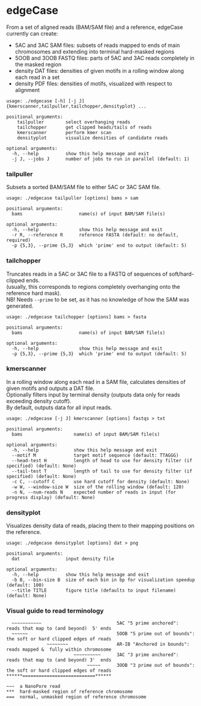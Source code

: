 edgeCase
========


From a set of aligned reads (BAM/SAM file) and a reference, edgeCase currently can create:
* 5AC and 3AC SAM files: subsets of reads mapped to ends of main chromosomes and extending into terminal hard-masked regions
* 5OOB and 3OOB FASTQ files: parts of 5AC and 3AC reads completely in the masked region
* density DAT files: densities of given motifs in a rolling window along each read in a set
* density PDF files: densities of motifs, visualized with respect to alignment

```
usage: ./edgecase [-h] [-j J] {kmerscanner,tailpuller,tailchopper,densityplot} ...

positional arguments:
    tailpuller        select overhanging reads
    tailchopper       get clipped heads/tails of reads
    kmerscanner       perform kmer scan
    densityplot       visualize densities of candidate reads

optional arguments:
  -h, --help          show this help message and exit
  -j J, --jobs J      number of jobs to run in parallel (default: 1)
```

### tailpuller

Subsets a sorted BAM/SAM file to either 5AC or 3AC SAM file.

```
usage: ./edgecase tailpuller [options] bams > sam

positional arguments:
  bams                     name(s) of input BAM/SAM file(s)

optional arguments:
  -h, --help               show this help message and exit
  -r R, --reference R      reference FASTA (default: no default, required)
  -p {5,3}, --prime {5,3}  which 'prime' end to output (default: 5)
```

### tailchopper

Truncates reads in a 5AC or 3AC file to a FASTQ of sequences of soft/hard-clipped ends.  
(usually, this corresponds to regions completely overhanging onto the reference hard mask).  
NB! Needs `--prime` to be set, as it has no knowledge of how the SAM was generated.

```
usage: ./edgecase tailchopper [options] bams > fasta

positional arguments:
  bams                     name(s) of input BAM/SAM file(s)

optional arguments:
  -h, --help               show this help message and exit
  -p {5,3}, --prime {5,3}  which 'prime' end to output (default: 5)
```

### kmerscanner

In a rolling window along each read in a SAM file, calculates densities of given motifs and outputs a DAT file.  
Optionally filters input by terminal density (outputs data only for reads exceeding density cutoff).  
By default, outputs data for all input reads.

```
usage: ./edgecase [-j J] kmerscanner [options] fastqs > txt

positional arguments:
  bams                   name(s) of input BAM/SAM file(s)

optional arguments:
  -h, --help             show this help message and exit
  --motif M              target motif sequence (default: TTAGGG)
  --head-test H          length of head to use for density filter (if specified) (default: None)
  --tail-test T          length of tail to use for density filter (if specified) (default: None)
  -c C, --cutoff C       use hard cutoff for density (default: None)
  -w W, --window-size W  size of the rolling window (default: 120)
  -n N, --num-reads N    expected number of reads in input (for progress display) (default: None)
```

### densityplot

Visualizes density data of reads, placing them to their mapping positions on the reference.

```
usage: ./edgecase densityplot [options] dat > png

positional arguments:
  dat                 input density file

optional arguments:
  -h, --help          show this help message and exit
  -b B, --bin-size B  size of each bin in bp for visualization speedup (default: 100)
  --title TITLE       figure title (defaults to input filename) (default: None)
```

### Visual guide to read terminology
```
  ~~~~~~~~~~~                            5AC "5 prime anchored":       reads that map to (and beyond)  5' ends
  ~~~~~~                                 5OOB "5 prime out of bounds": the soft or hard clipped edges of reads     
               ~~~~~~~~                  AR-IB "Anchored in bounds":   reads mapped &  fully within chromosome
                         ~~~~~~~~~~      3AC "3 prime anchored":       reads that map to (and beyond) 3'  ends
                              ~~~~~      3OOB "3 prime out of bounds": the soft or hard clipped edges of reads
******===========================******

~~~  a NanoPore read
***  hard-masked region of reference chromosome
===  normal, unmasked region of reference chromosome
```
